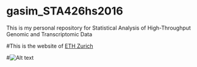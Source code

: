 # gasim_STA426hs2016
This is my personal repository for Statistical Analysis of High-Throughput Genomic and Transcriptomic Data

#This is the website of [ETH Zurich](https://www.ethz.ch/en.html)

#![Alt text](http://datureconsult.com/demos/statistics.jpg)


